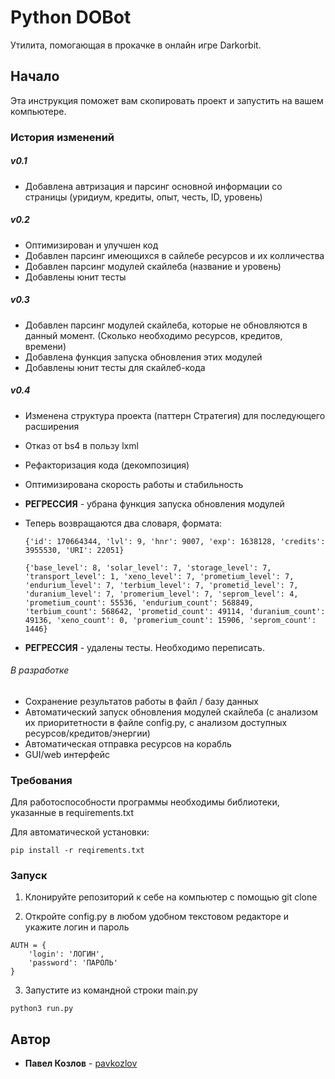 # Python DOBot

Утилита, помогающая в прокачке в онлайн игре Darkorbit.

## Начало

Эта инструкция поможет вам скопировать проект и запустить на вашем компьютере.

### История изменений
##### v0.1
* Добавлена автризация и парсинг основной информации со страницы (уридиум, кредиты, опыт, честь, ID, уровень)
##### v0.2
* Оптимизирован и улучшен код
* Добавлен парсинг имеющихся в сайлебе ресурсов и их колличества
* Добавлен парсинг модулей скайлеба (название и уровень)
* Добавлены юнит тесты
##### v0.3
* Добавлен парсинг модулей скайлеба, которые не обновляются в данный момент. (Сколько необходимо ресурсов, кредитов, времени)
* Добавлена функция запуска обновления этих модулей
* Добавлены юнит тесты для скайлеб-кода
##### v0.4
* Изменена структура проекта (паттерн Стратегия) для последующего расширения
* Отказ от bs4 в пользу lxml
* Рефакторизация кода (декомпозиция)
* Оптимизирована скорость работы и стабильность
* **РЕГРЕССИЯ** - убрана функция запуска обновления модулей
* Теперь возвращаются два словаря, формата: 

    `{'id': 170664344, 'lvl': 9, 'hnr': 9007, 'exp': 1638128, 'credits': 3955530, 'URI': 22051}`

    `{'base_level': 8, 'solar_level': 7, 'storage_level': 7, 'transport_level': 1, 'xeno_level': 7, 'prometium_level': 7, 'endurium_level': 7, 'terbium_level': 7, 'prometid_level': 7, 'duranium_level': 7, 'promerium_level': 7, 'seprom_level': 4, 'prometium_count': 55536, 'endurium_count': 568849, 'terbium_count': 568642, 'prometid_count': 49114, 'duranium_count': 49136, 'xeno_count': 0, 'promerium_count': 15906, 'seprom_count': 1446}
`
* **РЕГРЕССИЯ** - удалены тесты. Необходимо переписать.
###### В разработке
* Сохранение результатов работы в файл / базу данных
* Автоматический запуск обновления модулей скайлеба (с анализом их приоритетности в файле config.py, с анализом доступных ресурсов/кредитов/энергии)
* Автоматическая отправка ресурсов на корабль
* GUI/web интерфейс
### Требования

Для работоспособности программы необходимы библиотеки, указанные в requirements.txt

Для автоматической установки:

```
pip install -r reqirements.txt
```

### Запуск

1) Клонируйте репозиторий к себе на компьютер с помощью git clone

2) Откройте config.py в любом удобном текстовом редакторе и укажите логин и пароль

```
AUTH = {
    'login': 'ЛОГИН',
    'password': 'ПАРОЛЬ'
}
```

3) Запустите из командной строки main.py

```
python3 run.py
```

## Автор

* **Павел Козлов** - [pavkozlov](https://github.com/pavkozlov)

